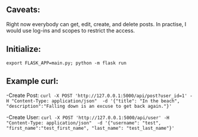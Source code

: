## Caveats:
Right now everybody can get, edit, create, and delete posts. 
In practise, I would use log-ins and scopes to restrict the access.

## Initialize:
`export FLASK_APP=main.py; python -m flask run`

## Example curl:

-Create Post:
`curl -X POST 'http://127.0.0.1:5000/api/post?user_id=1' -H "Content-Type: application/json"  -d '{"title": "In the beach", "description":"Falling down is an excuse to get back again."}'`

-Create User:
`curl -X POST 'http://127.0.0.1:5000/api/user' -H "Content-Type: application/json"  -d '{"username": "test", "first_name":"test_first_name", "last_name": "test_last_name"}'`
